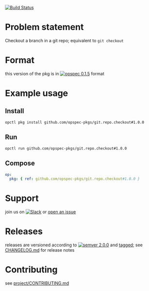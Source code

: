 [![Build Status](https://travis-ci.org/opspec-pkgs/git.repo.checkout.svg?branch=master)](https://travis-ci.org/opspec-pkgs/git.repo.checkout)

# Problem statement

Checkout a branch in a git repo; equivalent to `git checkout`

# Format

this version of the pkg is in [![opspec 0.1.5](https://img.shields.io/badge/opspec-0.1.5-brightgreen.svg?colorA=6b6b6b&colorB=fc16be)](https://opspec.io/0.1.5/packages.html) format

# Example usage

## Install

```shell
opctl pkg install github.com/opspec-pkgs/git.repo.checkout#1.0.0
```

## Run

```
opctl run github.com/opspec-pkgs/git.repo.checkout#1.0.0
```

## Compose

```yaml
op:
  pkg: { ref: github.com/opspec-pkgs/git.repo.checkout#1.0.0 }
```

# Support

join us on
[![Slack](https://opspec-slackin.herokuapp.com/badge.svg)](https://opspec-slackin.herokuapp.com/)
or
[open an issue](https://github.com/opspec-pkgs/git.repo.checkout/issues)

# Releases

releases are versioned according to
[![semver 2.0.0](https://img.shields.io/badge/semver-2.0.0-brightgreen.svg)](http://semver.org/spec/v2.0.0.html)
and [tagged](https://git-scm.com/book/en/v2/Git-Basics-Tagging); see
[CHANGELOG.md](CHANGELOG.md) for release notes

# Contributing

see
[project/CONTRIBUTING.md](https://github.com/opspec-pkgs/project/blob/master/CONTRIBUTING.md)
